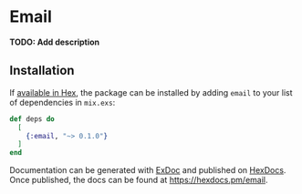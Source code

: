 # Email

**TODO: Add description**

## Installation

If [available in Hex](https://hex.pm/docs/publish), the package can be installed
by adding `email` to your list of dependencies in `mix.exs`:

```elixir
def deps do
  [
    {:email, "~> 0.1.0"}
  ]
end
```

Documentation can be generated with [ExDoc](https://github.com/elixir-lang/ex_doc)
and published on [HexDocs](https://hexdocs.pm). Once published, the docs can
be found at <https://hexdocs.pm/email>.

